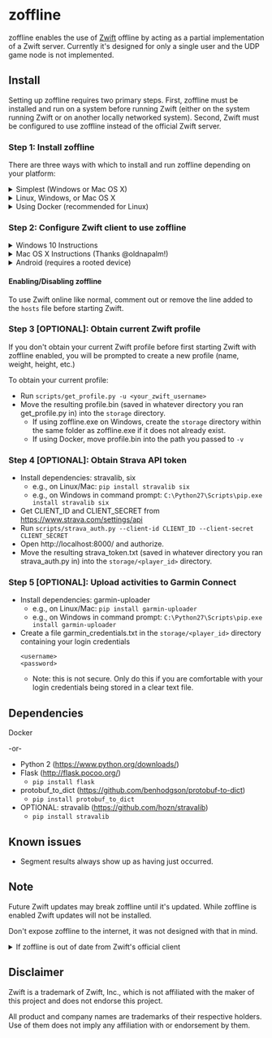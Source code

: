 # zoffline

zoffline enables the use of [Zwift](http://zwift.com) offline by acting as a partial implementation
of a Zwift server. Currently it's designed for only a single user and the UDP
game node is not implemented.

## Install

Setting up zoffline requires two primary steps. First, zoffline must be installed and run on a system before running Zwift (either on the system running Zwift or on another locally networked system).  Second, Zwift must be configured to use zoffline instead of the official Zwift server.

### Step 1: Install zoffline
There are three ways with which to install and run zoffline depending on your platform:

<details><summary>Simplest (Windows or Mac OS X)</summary>
To install zoffline on Windows or Mac OS X:

* Download the latest zoffline release from https://github.com/zoffline/zwift-offline/releases

<details><summary>Windows</summary>

* Run the downloaded zoffline.exe
  * Once run, zoffline will create a ``storage`` directory in the same folder it's in to store your Zwift progress.
</details>

<details><summary>Mac OS X</summary>

* Run the downloaded zoffline.app
  * Move the app from ``Downloads`` folder before running, otherwise it will be run from ``/private/var/folders`` which is read-only.
  * Once run, zoffline will create a ``storage`` folder in ``zoffline.app/Contents/Resources`` to store your Zwift progress.
  * sudo is needed because we're binding to the privileged ports 80 and 443.
</details>

* Start Zwift with zoffline running (__after completing step 2__)
  * It takes zoffline few seconds to start. Wait until text appears in the command prompt before opening Zwift.
* When done with Zwift, press Ctrl+C in the command line to close zoffline.
</details>

<details><summary>Linux, Windows, or Mac OS X</summary>
To install zoffline on Linux, Windows, or Mac OS X:

* Install Python 2 (https://www.python.org/downloads/) if not already installed
* Install dependencies: flask, python-protobuf, protobuf_to_dict, stravalib (optional)
  * e.g., on Linux/Mac: ``pip install flask protobuf protobuf_to_dict stravalib``
  * e.g., on Windows in command prompt: ``C:\Python27\Scripts\pip.exe install flask protobuf protobuf_to_dict stravalib``
* Clone or download this repo
* Run standalone.py before starting Zwift
  * e.g., on Linux/Mac: ``sudo ./standalone.py``
    * sudo is needed because we're binding to the privileged ports 80 and 443.
  * e.g., on Windows in command prompt: ``C:\Python27\python.exe standalone.py``
* Start Zwift with standalone.py running (__after completing step 2__)
* Note: When upgrading zoffline, be sure to retain the ``storage`` directory. It contains your Zwift progress state.

zoffline can be installed on the same machine as Zwift or another local machine.
</details>


<details><summary>Using Docker (recommended for Linux)</summary>
 
* Install Docker
* Create the docker container with:<br>
  ``docker create --name zwift-offline -p 443:443 -p 80:80 -v </path/to/host/storage>:/usr/local/apache2/htdocs/zwift-offline/storage -e TZ=<timezone> zoffline/zoffline``
  * You can optionally exclude ``-v </path/to/host/storage>:/usr/local/apache2/htdocs/zwift-offline/storage`` if you don't care if your Zwift progress state is retained across zoffline updates (unlikely).
  * The path you pass to ``-v`` will likely need to be world readable and writable.
  * A list of valid ``<timezone>`` values (e.g. America/New_York) can be found [here](https://en.wikipedia.org/wiki/List_of_tz_database_time_zones).
  * Adding ``--restart unless-stopped`` will make zoffline start on boot if you have Docker v1.9.0 or greater.
* Start zoffline with:
  ``docker start zwift-offline``

If you don't use the Docker container you will need to set up an Apache server (or
write your own nginx/uWSGI configuration and use nginx) and install the
dependencies listed below. The necessary Apache configuration is inside the
``apache`` subdir.
</details>


### Step 2: Configure Zwift client to use zoffline

<details><summary>Windows 10 Instructions</summary>

* Install Zwift
  * If your Zwift version is newer than 1.0.48969 you may have to uninstall, then reinstall after installing zoffline.
  * If your Zwift version is 1.0.48969, you're all set.
  * If Zwift is not installed install it after installing zoffline (1.0.48969 will be installed instead of the latest).
* On your Windows machine running Zwift, copy the following files in this repo to a known location:
  * ``ssl/cert-zwift-com.p12``
  * ``ssl/cert-zwift-com.pem``
* Open Command Prompt as an admin, cd to that location and run
  * ``certutil.exe -importpfx Root cert-zwift-com.p12``
  * If you're prompted for a password, just leave it blank. There is no password.
* Open Notepad as an admin and open ``C:\Program Files (x86)\Zwift\data\cacert.pem``
  * Append the contents of ``ssl/cert-zwift-com.pem`` to cacert.pem
* Open Notepad as an admin and open ``C:\Windows\System32\Drivers\etc\hosts``
  * Append this line: ``<zoffline ip> us-or-rly101.zwift.com secure.zwift.com cdn.zwift.com launcher.zwift.com``
    <br />(Where ``<zoffline ip>`` is the ip address of the machine running zoffline. If
    it's running on the same machine as Zwift, use ``127.0.0.1`` as the ip.)

Why: We need to redirect Zwift to use zoffline and convince Windows and Zwift to
accept zoffline's self signed certificates for Zwift's domain names. Feel free
to generate your own certificates and do the same.

</details>

<details><summary>Mac OS X Instructions (Thanks @oldnapalm!)</summary>

* Install Zwift
  * If your Zwift version is newer than 1.0.48969 you may have to uninstall, then reinstall after installing zoffline.
  * If your Zwift version is 1.0.48969, you're all set.
  * If Zwift is not installed install it after installing zoffline (1.0.48969 will be installed instead of the latest).
* On your Mac machine running Zwift, copy the following files in this repo to a known location:
  * ``ssl/cert-zwift-com.p12``
  * ``ssl/cert-zwift-com.pem``
* Open Keychain Access, select "System" under "Keychains", select "Certificates" under "Category"
    * Click "File - Import Items..." and import ``ssl/cert-zwift-com.p12``
    * Right click "\*.zwift.com", select "Get Info" and under "Trust" choose "When using this certificate: Always Trust".
    * If you're prompted for a password, just leave it blank. There is no password.
* Using a text editor open ``~/Library/Application Support/Zwift/data/cacert.pem``
  * Append the contents of ``ssl/cert-zwift-com.pem`` to cacert.pem
* Using a text editor (with admin privileges) open ``/Applications/Zwift.app/Contents/Info.plist``
  * Append these keys:
    ```
    <key>NSAppTransportSecurity</key>
   	<dict>
	       <key>NSExceptionDomains</key>
	       <dict>
	           <key>zwift.com</key>
	           <dict>
	               <key>NSExceptionAllowsInsecureHTTPLoads</key>
	               <true/>
	               <key>NSIncludesSubdomains</key>
	               <true/>
	           </dict>
	       </dict>
   	</dict>
    ```
* Using a text editor (with admin privileges) open ``/etc/hosts``
  * Append this line: ``<zoffline ip> us-or-rly101.zwift.com secure.zwift.com cdn.zwift.com launcher.zwift.com``
    <br />(Where ``<zoffline ip>`` is the ip address of the machine running zoffline. If
    it's running on the same machine as Zwift, use ``127.0.0.1`` as the ip.)

Why: We need to redirect Zwift to use zoffline and convince OS X and Zwift to
accept zoffline's self signed certificates for Zwift's domain names. Feel free
to generate your own certificates and do the same.

</details>

<details><summary>Android (requires a rooted device)</summary>

* Install Zwift on the device
* Open Zwift once to complete installation (i.e download all extra files).
* Append the contents of ``ssl/cert-zwift-com.pem`` to ``/data/data/com.zwift.zwiftgame/dataES/cacerts.pem`` on the device
  * Note: this file will only exist after the first run of Zwift since it's downloaded after the initial install
  * Simple approach to achieve this if your device doesn't have a text editor:
    * ``adb push ssl/cert-zwift-com.pem /data/data/com.zwift.zwiftgame/dataES/``
    * In ``adb shell``: ``cd /data/data/com.zwift.zwiftgame/dataES/``
    * In ``adb shell``: ``cat cert-zwift-com.pem >> cacerts.pem``
    * However you do it, ensure the permissions and ownership of the file remains the same.
* Modify the device's /etc/hosts file
  * Append this line: ``<zoffline ip> us-or-rly101.zwift.com secure.zwift.com cdn.zwift.com``
    <br />(Where ``<zoffline ip>`` is the ip address of the machine running zoffline.)
  * If no text editor on the device, recommend:
    * ``adb pull /etc/hosts``
    * (modify on PC)
    * ``adb push hosts /etc/hosts``
* Start Zwift and sign in using any email/password
  * To change profile, sign in using ``player_id`` (numeric, default is 1000) and any password (Thanks @kienkhuat!)

Why: We need to redirect Zwift to use zoffline and convince Zwift to
accept zoffline's self signed certificates for Zwift's domain names. Feel free
to generate your own certificates and do the same.

</details>

#### Enabling/Disabling zoffline

To use Zwift online like normal, comment out or remove the line added to the ``hosts``
file before starting Zwift.


### Step 3 [OPTIONAL]: Obtain current Zwift profile

If you don't obtain your current Zwift profile before first starting Zwift with
zoffline enabled, you will be prompted to create a new profile (name, weight,
height, etc.)

To obtain your current profile:
* Run ``scripts/get_profile.py -u <your_zwift_username>``
* Move the resulting profile.bin (saved in whatever directory you ran get_profile.py in) into the ``storage`` directory.
  * If using zoffline.exe on Windows, create the ``storage`` directory within the same folder as zoffline.exe if it does not already exist.
  * If using Docker, move profile.bin into the path you passed to ``-v``


### Step 4 [OPTIONAL]: Obtain Strava API token

* Install dependencies: stravalib, six
  * e.g., on Linux/Mac: ``pip install stravalib six``
  * e.g., on Windows in command prompt: ``C:\Python27\Scripts\pip.exe install stravalib six``
* Get CLIENT_ID and CLIENT_SECRET from https://www.strava.com/settings/api
* Run ``scripts/strava_auth.py --client-id CLIENT_ID --client-secret CLIENT_SECRET``
* Open http://localhost:8000/ and authorize.
* Move the resulting strava_token.txt (saved in whatever directory you ran strava_auth.py in) into the ``storage/<player_id>`` directory.


### Step 5 [OPTIONAL]: Upload activities to Garmin Connect

* Install dependencies: garmin-uploader
  * e.g., on Linux/Mac: ``pip install garmin-uploader``
  * e.g., on Windows in command prompt: ``C:\Python27\Scripts\pip.exe install garmin-uploader``
* Create a file garmin_credentials.txt in the ``storage/<player_id>`` directory containing your login credentials
  ```
  <username>
  <password>
  ```
  * Note: this is not secure. Only do this if you are comfortable with your login credentials being stored in a clear text file.


## Dependencies

Docker

-or-

* Python 2 (https://www.python.org/downloads/)
* Flask (http://flask.pocoo.org/)
  * ``pip install flask``
* protobuf_to_dict (https://github.com/benhodgson/protobuf-to-dict)
  * ``pip install protobuf_to_dict``
* OPTIONAL: stravalib (https://github.com/hozn/stravalib)
  * ``pip install stravalib``


## Known issues

* Segment results always show up as having just occurred.


## Note

Future Zwift updates may break zoffline until it's updated. While zoffline is
enabled Zwift updates will not be installed.

Don't expose zoffline to the internet, it was not designed with that in mind.

<details><summary>If zoffline is out of date from Zwift's official client</summary>
If zoffline is behind in support of the latest Zwift client it can be updated (if running Linux) to run using the latest Zwift version by running this script from within the zwift-offline repository: https://gist.github.com/zoffline/b874e93e24439f0f4fbd7b55f3876fd2

Note: there is no guarantee that an untested Zwift update will work with zoffline. However, historically, Zwift updates rarely break zoffline.
</details>


## Disclaimer

Zwift is a trademark of Zwift, Inc., which is not affiliated with the maker of
this project and does not endorse this project.

All product and company names are trademarks of their respective holders. Use of
them does not imply any affiliation with or endorsement by them.

